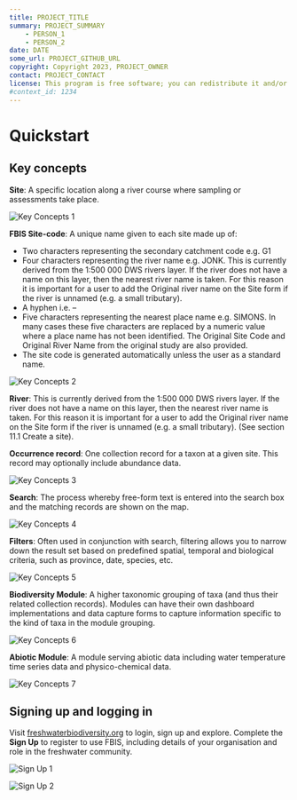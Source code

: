 ```yaml
---
title: PROJECT_TITLE
summary: PROJECT_SUMMARY
    - PERSON_1
    - PERSON_2
date: DATE
some_url: PROJECT_GITHUB_URL
copyright: Copyright 2023, PROJECT_OWNER
contact: PROJECT_CONTACT
license: This program is free software; you can redistribute it and/or modify it under the terms of the GNU Affero General Public License as published by the Free Software Foundation; either version 3 of the License, or (at your option) any later version.
#context_id: 1234
---
```


# Quickstart

## Key concepts

**Site**: A specific location along a river course where sampling or assessments take place.

![Key Concepts 1](./img/key-concepts-1.png)

**FBIS Site-code**: A unique name given to each site made up of:

* Two characters representing the secondary catchment code e.g. G1
* Four characters representing the river name e.g. JONK. This is currently derived from the 1:500 000 DWS rivers layer. If the river does not have a name on this layer, then the nearest river name is taken. For this reason it is important for a user to add the Original river name on the Site form if the river is unnamed (e.g. a small tributary).
* A hyphen i.e. –
* Five characters representing the nearest place name e.g. SIMONS. In many cases these five characters are replaced by a numeric value where a place name has not been identified. The Original Site Code and Original River Name from the original study are also provided.
* The site code is generated automatically unless the user as a standard name.

![Key Concepts 2](./img/key-concepts-2.png)

**River**: This is currently derived from the 1:500 000 DWS rivers layer. If the river does not have a name on this layer, then the nearest river name is taken. For this reason it is important for a user to add the Original river name on the Site form if the river is unnamed (e.g. a small tributary). (See section 11.1 Create a site).

**Occurrence record**: One collection record for a taxon at a given site. This record may optionally include abundance data.

![Key Concepts 3](img/key-concepts-3.png)

**Search**: The process whereby free-form text is entered into the search box and the matching records are shown on the map.

![Key Concepts 4](img/key-concepts-4.png)

**Filters**: Often used in conjunction with search, filtering allows you to narrow down the result set based on predefined spatial, temporal and biological criteria, such as province, date, species, etc.

![Key Concepts 5](img/key-concepts-5.png)

**Biodiversity Module**: A higher taxonomic grouping of taxa (and thus their related collection records). Modules can have their own dashboard implementations and data capture forms to capture information specific to the kind of taxa in the module grouping.

![Key Concepts 6](img/key-concepts-6.png)

**Abiotic Module**: A module serving abiotic data including water temperature time series data and physico-chemical data.

![Key Concepts 7](img/key-concepts-7.png)

## Signing up and logging in

Visit [freshwaterbiodiversity.org](https://freshwaterbiodiversity.org/) to login, sign up and explore. Complete the **Sign Up** to register to use FBIS, including details of your organisation and role in the freshwater community.

![Sign Up 1](img/sign-up-1.png)

![Sign Up 2](img/sign-up-2.png)
